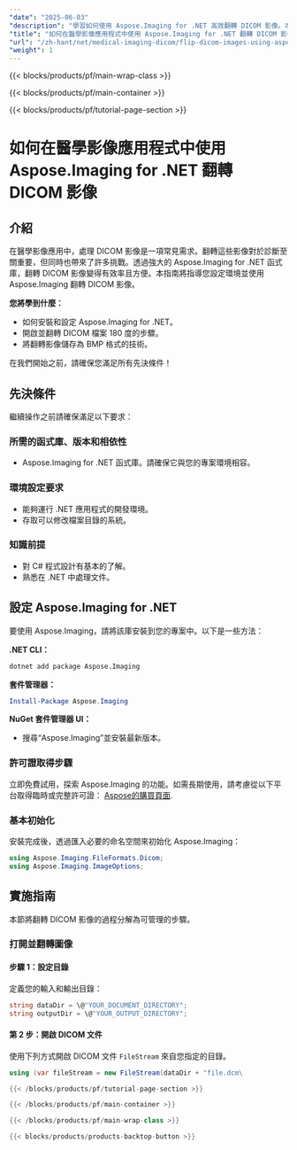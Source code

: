 ```yaml
---
"date": "2025-06-03"
"description": "學習如何使用 Aspose.Imaging for .NET 高效翻轉 DICOM 影像。本指南涵蓋翻轉影像的設定、處理和保存，並提供清晰的步驟和程式碼範例。"
"title": "如何在醫學影像應用程式中使用 Aspose.Imaging for .NET 翻轉 DICOM 影像"
"url": "/zh-hant/net/medical-imaging-dicom/flip-dicom-images-using-aspose-imaging-for-net/"
"weight": 1
---
```


{{< blocks/products/pf/main-wrap-class >}}

{{< blocks/products/pf/main-container >}}

{{< blocks/products/pf/tutorial-page-section >}}
# 如何在醫學影像應用程式中使用 Aspose.Imaging for .NET 翻轉 DICOM 影像

## 介紹

在醫學影像應用中，處理 DICOM 影像是一項常見需求。翻轉這些影像對於診斷至關重要，但同時也帶來了許多挑戰。透過強大的 Aspose.Imaging for .NET 函式庫，翻轉 DICOM 影像變得有效率且方便。本指南將指導您設定環境並使用 Aspose.Imaging 翻轉 DICOM 影像。

**您將學到什麼：**
- 如何安裝和設定 Aspose.Imaging for .NET。
- 開啟並翻轉 DICOM 檔案 180 度的步驟。
- 將翻轉影像儲存為 BMP 格式的技術。

在我們開始之前，請確保您滿足所有先決條件！

## 先決條件

繼續操作之前請確保滿足以下要求：

### 所需的函式庫、版本和相依性
- Aspose.Imaging for .NET 函式庫。請確保它與您的專案環境相容。

### 環境設定要求
- 能夠運行 .NET 應用程式的開發環境。
- 存取可以修改檔案目錄的系統。

### 知識前提
- 對 C# 程式設計有基本的了解。
- 熟悉在 .NET 中處理文件。

## 設定 Aspose.Imaging for .NET

要使用 Aspose.Imaging，請將該庫安裝到您的專案中。以下是一些方法：

**.NET CLI：**
```bash
dotnet add package Aspose.Imaging
```

**套件管理器：**
```powershell
Install-Package Aspose.Imaging
```

**NuGet 套件管理器 UI：**
- 搜尋“Aspose.Imaging”並安裝最新版本。

### 許可證取得步驟
立即免費試用，探索 Aspose.Imaging 的功能。如需長期使用，請考慮從以下平台取得臨時或完整許可證： [Aspose的購買頁面](https://purchase。aspose.com/buy).

### 基本初始化
安裝完成後，透過匯入必要的命名空間來初始化 Aspose.Imaging：

```csharp
using Aspose.Imaging.FileFormats.Dicom;
using Aspose.Imaging.ImageOptions;
```

## 實施指南

本節將翻轉 DICOM 影像的過程分解為可管理的步驟。

### 打開並翻轉圖像

#### 步驟 1：設定目錄
定義您的輸入和輸出目錄：

```csharp
string dataDir = \@"YOUR_DOCUMENT_DIRECTORY";
string outputDir = \@"YOUR_OUTPUT_DIRECTORY";
```

#### 第 2 步：開啟 DICOM 文件
使用下列方式開啟 DICOM 文件 `FileStream` 來自您指定的目錄。

```csharp
using (var fileStream = new FileStream(dataDir + "file.dcm\

{{< /blocks/products/pf/tutorial-page-section >}}

{{< /blocks/products/pf/main-container >}}

{{< /blocks/products/pf/main-wrap-class >}}

{{< blocks/products/products-backtop-button >}}